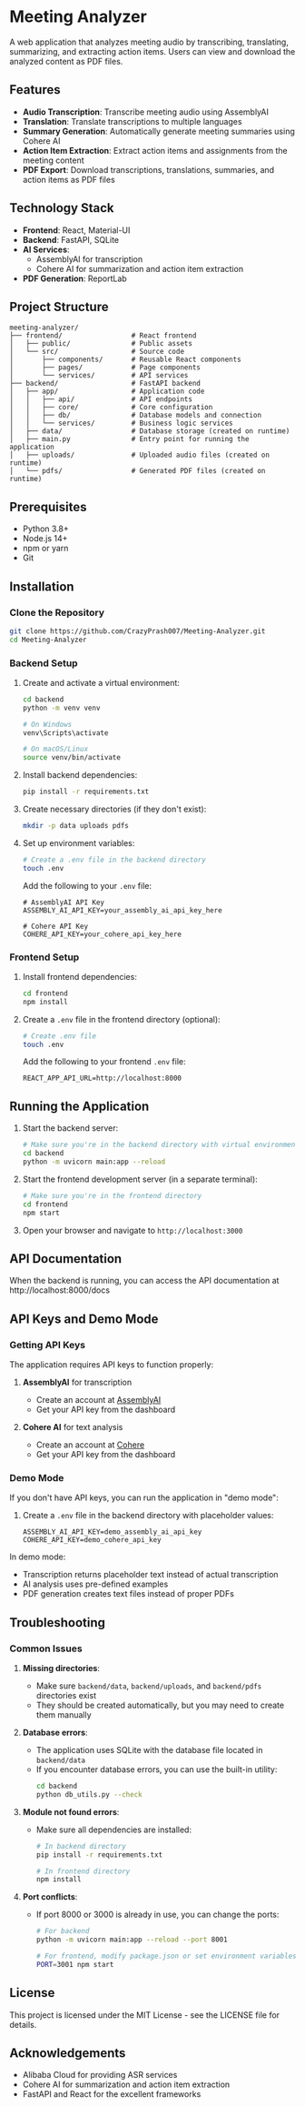 # Meeting Analyzer

A web application that analyzes meeting audio by transcribing, translating, summarizing, and extracting action items. Users can view and download the analyzed content as PDF files.

## Features

- **Audio Transcription**: Transcribe meeting audio using AssemblyAI
- **Translation**: Translate transcriptions to multiple languages
- **Summary Generation**: Automatically generate meeting summaries using Cohere AI
- **Action Item Extraction**: Extract action items and assignments from the meeting content
- **PDF Export**: Download transcriptions, translations, summaries, and action items as PDF files

## Technology Stack

- **Frontend**: React, Material-UI
- **Backend**: FastAPI, SQLite
- **AI Services**: 
  - AssemblyAI for transcription 
  - Cohere AI for summarization and action item extraction
- **PDF Generation**: ReportLab

## Project Structure

```
meeting-analyzer/
├── frontend/                 # React frontend
│   ├── public/               # Public assets
│   └── src/                  # Source code
│       ├── components/       # Reusable React components
│       ├── pages/            # Page components
│       └── services/         # API services
├── backend/                  # FastAPI backend
│   ├── app/                  # Application code
│   │   ├── api/              # API endpoints
│   │   ├── core/             # Core configuration
│   │   ├── db/               # Database models and connection
│   │   └── services/         # Business logic services
│   ├── data/                 # Database storage (created on runtime)
│   ├── main.py               # Entry point for running the application
│   ├── uploads/              # Uploaded audio files (created on runtime)
│   └── pdfs/                 # Generated PDF files (created on runtime)
```

## Prerequisites

- Python 3.8+
- Node.js 14+
- npm or yarn
- Git

## Installation

### Clone the Repository

```bash
git clone https://github.com/CrazyPrash007/Meeting-Analyzer.git
cd Meeting-Analyzer
```

### Backend Setup

1. Create and activate a virtual environment:
   ```bash
   cd backend
   python -m venv venv
   
   # On Windows
   venv\Scripts\activate
   
   # On macOS/Linux
   source venv/bin/activate
   ```

2. Install backend dependencies:
   ```bash
   pip install -r requirements.txt
   ```

3. Create necessary directories (if they don't exist):
   ```bash
   mkdir -p data uploads pdfs
   ```

4. Set up environment variables:
   ```bash
   # Create a .env file in the backend directory
   touch .env
   ```
   
   Add the following to your `.env` file:
   ```
   # AssemblyAI API Key
   ASSEMBLY_AI_API_KEY=your_assembly_ai_api_key_here
   
   # Cohere API Key
   COHERE_API_KEY=your_cohere_api_key_here
   ```

### Frontend Setup

1. Install frontend dependencies:
   ```bash
   cd frontend
   npm install
   ```

2. Create a `.env` file in the frontend directory (optional):
   ```bash
   # Create .env file
   touch .env
   ```
   
   Add the following to your frontend `.env` file:
   ```
   REACT_APP_API_URL=http://localhost:8000
   ```

## Running the Application

1. Start the backend server:
   ```bash
   # Make sure you're in the backend directory with virtual environment activated
   cd backend
   python -m uvicorn main:app --reload
   ```

2. Start the frontend development server (in a separate terminal):
   ```bash
   # Make sure you're in the frontend directory
   cd frontend
   npm start
   ```

3. Open your browser and navigate to `http://localhost:3000`

## API Documentation

When the backend is running, you can access the API documentation at http://localhost:8000/docs

## API Keys and Demo Mode

### Getting API Keys

The application requires API keys to function properly:

1. **AssemblyAI** for transcription
   - Create an account at [AssemblyAI](https://www.assemblyai.com/)
   - Get your API key from the dashboard

2. **Cohere AI** for text analysis
   - Create an account at [Cohere](https://cohere.ai/)
   - Get your API key from the dashboard

### Demo Mode

If you don't have API keys, you can run the application in "demo mode":

1. Create a `.env` file in the backend directory with placeholder values:
   ```
   ASSEMBLY_AI_API_KEY=demo_assembly_ai_api_key
   COHERE_API_KEY=demo_cohere_api_key
   ```

In demo mode:
- Transcription returns placeholder text instead of actual transcription
- AI analysis uses pre-defined examples
- PDF generation creates text files instead of proper PDFs

## Troubleshooting

### Common Issues

1. **Missing directories**:
   - Make sure `backend/data`, `backend/uploads`, and `backend/pdfs` directories exist
   - They should be created automatically, but you may need to create them manually

2. **Database errors**:
   - The application uses SQLite with the database file located in `backend/data`
   - If you encounter database errors, you can use the built-in utility:
     ```bash
     cd backend
     python db_utils.py --check
     ```

3. **Module not found errors**:
   - Make sure all dependencies are installed:
     ```bash
     # In backend directory
     pip install -r requirements.txt
     
     # In frontend directory
     npm install
     ```

4. **Port conflicts**:
   - If port 8000 or 3000 is already in use, you can change the ports:
     ```bash
     # For backend
     python -m uvicorn main:app --reload --port 8001
     
     # For frontend, modify package.json or set environment variables
     PORT=3001 npm start
     ```

## License

This project is licensed under the MIT License - see the LICENSE file for details.

## Acknowledgements

- Alibaba Cloud for providing ASR services
- Cohere AI for summarization and action item extraction
- FastAPI and React for the excellent frameworks 
